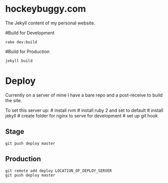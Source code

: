 hockeybuggy.com
===============

The Jekyll content of my personal website.

#Build for Development

    rake dev:build

#Build for Production

    jekyll build

# Deploy

Currently on a server of mine I have a bare repo and a post-receive to build
the site.

To set this server up:
    # install rvm
    # install ruby 2 and set to default
    # install jekyll
    # create folder for nginx to serve for development
    # set up git hook

## Stage

    git push deploy master

## Production

    git remote add deploy LOCATION_OF_DEPLOY_SERVER
    git push deploy master

